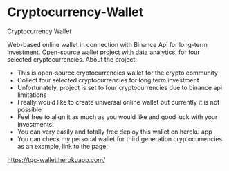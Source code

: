 # Cryptocurrency-Wallet

Cryptocurrency Wallet

Web-based online wallet in connection with Binance Api for long-term investment. Open-source wallet project with data analytics, for four selected cryptocurrencies. About the project: 

- This is open-source cryptocurrencies wallet for the crypto community
- Collect four selected cryptocurrencies for long term investment
- Unfortunately, project is set to four cryptocurrencies due to binance api limitations
- I really would like to create universal online wallet but currently it is not possible
- Feel free to align it as much as you would like and good luck with your investments!
- You can very easily and totally free deploy this wallet on heroku app
- You can check my personal wallet for third generation cryptocurrencies as an example, link to the page: 

https://tgc-wallet.herokuapp.com/
